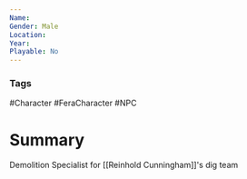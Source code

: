 ```yaml
---
Name: 
Gender: Male
Location: 
Year: 
Playable: No
---
```


### Tags
#Character #FeraCharacter #NPC

# Summary

Demolition Specialist for [[Reinhold Cunningham]]'s dig team